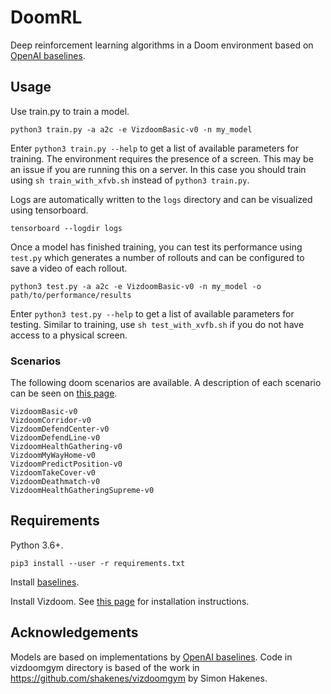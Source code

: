 # DoomRL
Deep reinforcement learning algorithms in a Doom environment based on [OpenAI baselines](https://github.com/openai/baselines).

## Usage
Use train.py to train a model.

```
python3 train.py -a a2c -e VizdoomBasic-v0 -n my_model
```

Enter `python3 train.py --help` to get a list of available parameters for training. The environment requires the presence of a screen. This may be an issue if you are running this on a server. In this case you should train using `sh train_with_xfvb.sh` instead of `python3 train.py`.

Logs are automatically written to the `logs` directory and can be visualized using tensorboard.
```
tensorboard --logdir logs
```

Once a model has finished training, you can test its performance using `test.py` which generates a number of rollouts and can be configured to save a video of each rollout.

```
python3 test.py -a a2c -e VizdoomBasic-v0 -n my_model -o path/to/performance/results
```

Enter `python3 test.py --help` to get a list of available parameters for testing. Similar to training, use `sh test_with_xvfb.sh` if you do not have access to a physical screen.

### Scenarios
The following doom scenarios are available. A description of each scenario can be seen on [this page](https://github.com/shakenes/vizdoomgym/blob/master/vizdoomgym/envs/scenarios/README.md).

```
VizdoomBasic-v0
VizdoomCorridor-v0
VizdoomDefendCenter-v0
VizdoomDefendLine-v0
VizdoomHealthGathering-v0
VizdoomMyWayHome-v0
VizdoomPredictPosition-v0
VizdoomTakeCover-v0
VizdoomDeathmatch-v0
VizdoomHealthGatheringSupreme-v0
```

## Requirements
Python 3.6+.

```
pip3 install --user -r requirements.txt
```

Install [baselines](https://github.com/openai/baselines).

Install Vizdoom. See [this page](https://github.com/mwydmuch/ViZDoom/blob/master/doc/Building.md#pypi) for installation instructions.

## Acknowledgements
Models are based on implementations by [OpenAI baselines](https://github.com/openai/baselines). Code in vizdoomgym directory is based of the work in https://github.com/shakenes/vizdoomgym by Simon Hakenes.
